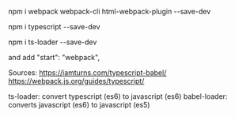 

npm i webpack webpack-cli html-webpack-plugin --save-dev

npm i typescript --save-dev

npm i ts-loader --save-dev

and add 
"start": "webpack",

Sources:
https://iamturns.com/typescript-babel/
https://webpack.js.org/guides/typescript/

ts-loader: convert typescript (es6) to javascript (es6)
babel-loader: converts javascript (es6) to javascript (es5)

